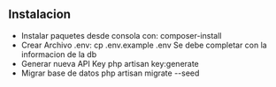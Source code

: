 ## Instalacion

- Instalar paquetes desde consola con:
  composer-install
- Crear Archivo .env:
  cp .env.example .env
  Se debe completar con la informacion de la db
- Generar nueva API Key
  php artisan key:generate
- Migrar base de datos
  php artisan migrate --seed
